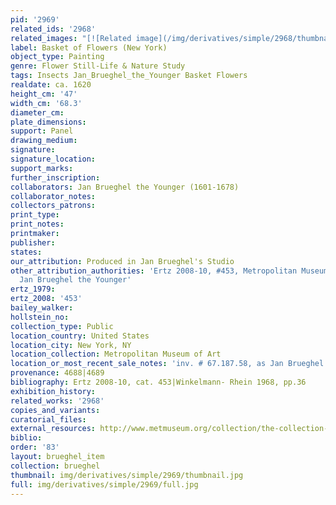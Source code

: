 ```yaml
---
pid: '2969'
related_ids: '2968'
related_images: "[![Related image](/img/derivatives/simple/2968/thumbnail.jpg)](/brughel/2968)"
label: Basket of Flowers (New York)
object_type: Painting
genre: Flower Still-Life & Nature Study
tags: Insects Jan_Brueghel_the_Younger Basket Flowers
realdate: ca. 1620
height_cm: '47'
width_cm: '68.3'
diameter_cm: 
plate_dimensions: 
support: Panel
drawing_medium: 
signature: 
signature_location: 
support_marks: 
further_inscription: 
collaborators: Jan Brueghel the Younger (1601-1678)
collaborator_notes: 
collectors_patrons: 
print_type: 
print_notes: 
printmaker: 
publisher: 
states: 
our_attribution: Produced in Jan Brueghel's Studio
other_attribution_authorities: 'Ertz 2008-10, #453, Metropolitan Museum of Art as
  Jan Brueghel the Younger'
ertz_1979: 
ertz_2008: '453'
bailey_walker: 
hollstein_no: 
collection_type: Public
location_country: United States
location_city: New York, NY
location_collection: Metropolitan Museum of Art
location_or_most_recent_sale_notes: 'inv. # 67.187.58, as Jan Brueghel the Younger'
provenance: 4688|4689
bibliography: Ertz 2008-10, cat. 453|Winkelmann- Rhein 1968, pp.36
exhibition_history: 
related_works: '2968'
copies_and_variants: 
curatorial_files: 
external_resources: http://www.metmuseum.org/collection/the-collection-online/search/435814
biblio: 
order: '83'
layout: brueghel_item
collection: brueghel
thumbnail: img/derivatives/simple/2969/thumbnail.jpg
full: img/derivatives/simple/2969/full.jpg
---
```

